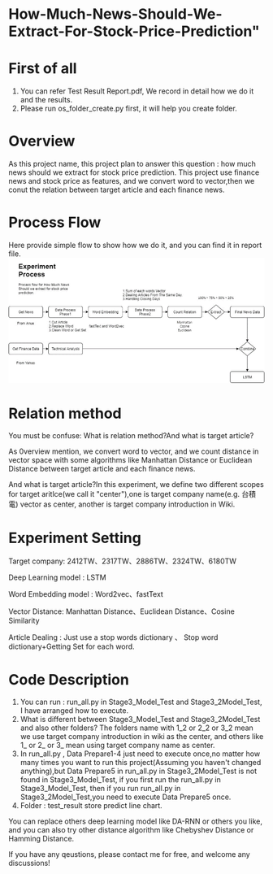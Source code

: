 # How-Much-News-Should-We-Extract-For-Stock-Price-Prediction"

# First of all
1. You can refer Test Result Report.pdf, We record in detail how we do it and the results.
2. Please run os_folder_create.py first, it will help you create folder.

# Overview
As this project name, this project plan to answer this question : how much news should we extract for stock price prediction.
This project use finance news and stock price as features, and we convert word to vector,then we conut the relation between target article and each finance news.

# Process Flow
Here provide simple flow to show how we do it, and you can find it in report file.
![image](https://github.com/arleigh418/How-Much-News-Should-We-Extract-For-Stock-Price-Prediction/blob/master/img/flow.png)

# Relation method
You must be confuse: What is relation method?And what is target article? 

As 0verview mention, we convert word to vector, and we count distance in vector space with some algorithms like Manhattan Distance or Euclidean Distance between target article and each finance news.

And what is target article?In this experiment, we define two different scopes for target aritlce(we call it "center"),one is target company name(e.g. 台積電) vector as center, another is target company introduction in Wiki.

# Experiment Setting
Target company: 2412TW、2317TW、2886TW、2324TW、6180TW

Deep Learning model : LSTM

Word Embedding model : Word2vec、fastText

Vector Distance: Manhattan Distance、Euclidean Distance、Cosine Similarity

Article Dealing : Just use a stop words dictionary 、 Stop word dictionary+Getting Set for each word.

# Code Description
1. You can run : run_all.py in Stage3_Model_Test and Stage3_2Model_Test, I have arranged how to execute.
2. What is different between Stage3_Model_Test and Stage3_2Model_Test and also other folders? The folders name with 1_2 or 2_2 or 3_2 mean we use target company introduction in wiki as the center, and others like 1_ or 2_ or 3_ mean using target company name as center.
3. In run_all.py , Data Prepare1-4 just need to execute once,no matter how many times you want to run this project(Assuming you haven't changed anything),but Data Prepare5 in run_all.py in Stage3_2Model_Test is not found in Stage3_Model_Test, if you first run the run_all.py in Stage3_Model_Test, then if you run run_all.py in Stage3_2Model_Test,you need to execute Data Prepare5 once.
4. Folder : test_result store predict line chart.

You can replace others deep learning model like DA-RNN or others you like, and you can also try other distance algorithm like Chebyshev Distance or Hamming Distance.

If you have any qeustions, please contact me for free, and welcome any discussions!
